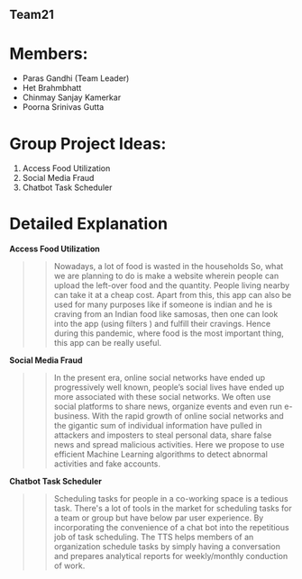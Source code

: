 ## Team21
# Members:
* Paras Gandhi (Team Leader)
* Het Brahmbhatt
* Chinmay Sanjay Kamerkar
* Poorna Srinivas Gutta

# Group Project Ideas:
1. Access Food Utilization
2. Social Media Fraud
3. Chatbot Task Scheduler

# Detailed Explanation
**Access Food Utilization**
> > Nowadays, a lot of food is wasted in the households So, what we are planning to do is make a website wherein people can upload the left-over food and the quantity. People living nearby can take it at a cheap cost. Apart from this, this app can also be used for many purposes like if someone is indian and he is craving from an Indian food like samosas, then one can look into the app (using filters ) and fulfill their cravings. Hence during this pandemic, where food is the most important thing, this app can be really useful.

**Social Media Fraud**
> > In the present era, online social networks have ended up progressively well known, people’s social lives have ended up more associated with these social networks. We often use social platforms to share news, organize events and even run e-business. With the rapid growth of online social networks and the gigantic sum of individual information have pulled in attackers and imposters to steal personal data, share false news and spread malicious activities. Here we propose to use efficient Machine Learning algorithms to detect abnormal activities and fake accounts. 

**Chatbot Task Scheduler**
> > Scheduling tasks for people in a co-working space is a tedious task. There's a lot of tools in the market for scheduling tasks for a team or group but have below par user experience. By incorporating the convenience of a chat bot into the repetitious job of task scheduling. The TTS helps members of an organization schedule tasks by simply having a conversation and prepares analytical reports for weekly/monthly conduction of work.